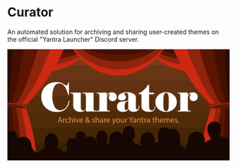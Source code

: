 # Curator

An automated solution for archiving and sharing user-created themes on the official "Yantra Launcher" Discord server.

![Curator App Banner](art/rend/banners/curator-github-banner.png)


